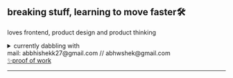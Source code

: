 ## breaking stuff, learning to move faster🛠️

loves frontend, product design and product thinking

<details>
  <summary>currently dabbling with </summary>
solana
</details>




<div>mail: abbhishekk27@gmail.com // abhwshek@gmail.com  <div> <a href="https://abhishek27.com">✨proof of work  </a> </div> </div></div>


---

